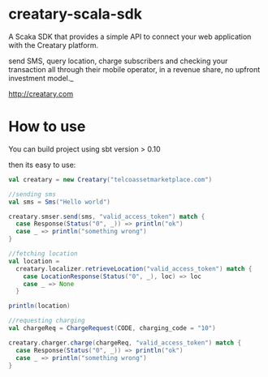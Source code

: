 # creatary-scala-sdk

A Scaka SDK that provides a simple API to connect your web application with the Creatary platform.

send SMS, query location, charge subscribers and checking your transaction all through their mobile operator, in a revenue share, no upfront investment model._

http://creatary.com

# How to use

You can build project using sbt version > 0.10

then its easy to use:

```scala
val creatary = new Creatary("telcoassetmarketplace.com")

//sending sms
val sms = Sms("Hello world")

creatary.smser.send(sms, "valid_access_token") match {
  case Response(Status("0", _)) => println("ok")
  case _ => println("something wrong")
}

//fetching location
val location =
  creatary.localizer.retrieveLocation("valid_access_token") match {
    case LocationResponse(Status("0", _), loc) => loc
    case _ => None
  }

println(location)

//requesting charging
val chargeReq = ChargeRequest(CODE, charging_code = "10")

creatary.charger.charge(chargeReq, "valid_access_token") match {
  case Response(Status("0", _)) => println("ok")
  case _ => println("something wrong")
}
```
